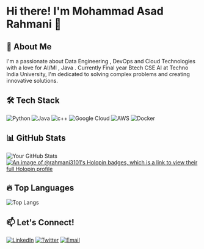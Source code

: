 # Hi there! I'm Mohammad Asad Rahmani 👋

## 🚀 About Me
I'm a passionate about Data Engineering , DevOps and Cloud Technologies with a love for AI/Ml , Java . Currently Final year Btech CSE AI at Techno India University, I'm dedicated to solving complex problems and creating innovative solutions. 


## 🛠️ Tech Stack
![Python](https://img.shields.io/badge/-Python-05122A?style=flat&logo=python)
![Java](https://img.shields.io/badge/-Java-05122A?style=flat&logo=java)
![c++](https://img.shields.io/badge/-cpp-05122A?style=flat&logo=cpp)
![Google Cloud](https://img.shields.io/badge/-gcp-05122A?style=flat&logo=gcp)
![AWS](https://img.shields.io/badge/-aws-05122A?style=flat&logo=aws)
![Docker](https://img.shields.io/badge/-Docker-05122A?style=flat&logo=docker)

## 📊 GitHub Stats
![Your GitHub Stats](https://github-readme-stats.vercel.app/api?username=rahmani3101&show_icons=true&theme=radical)
[![An image of @rahmani3101's Holopin badges, which is a link to view their full Holopin profile](https://holopin.me/rahmani3101)](https://holopin.io/@rahmani3101)

## 🔥 Top Languages
![Top Langs](https://github-readme-stats.vercel.app/api/top-langs/?username=rahmani3101&layout=compact&theme=radical)


## 📫 Let's Connect!
[![LinkedIn](https://img.shields.io/badge/-LinkedIn-blue?style=flat-square&logo=Linkedin&logoColor=white)](https://www.linkedin.com/in/rahmani3101)
[![Twitter](https://img.shields.io/badge/-Twitter-blue?style=flat-square&logo=Twitter&logoColor=white)](https://x.com/rahmani__asad)
[![Email](https://img.shields.io/badge/-Email-red?style=flat-square&logo=Gmail&logoColor=white)](mailto:asadrahmani3101@gmail.com)


